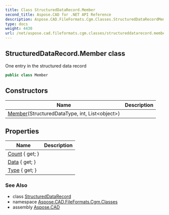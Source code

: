 ```yaml
---
title: Class StructuredDataRecord.Member
second_title: Aspose.CAD for .NET API Reference
description: Aspose.CAD.FileFormats.Cgm.Classes.StructuredDataRecordMember class. One entry in the structured data record
type: docs
weight: 4430
url: /net/aspose.cad.fileformats.cgm.classes/structureddatarecord.member/
---
```

## StructuredDataRecord.Member class

One entry in the structured data record

```csharp
public class Member
```

## Constructors

| Name | Description |
| --- | --- |
| [Member](member/)(StructuredDataType, int, List&lt;object&gt;) |  |

## Properties

| Name | Description |
| --- | --- |
| [Count](../../aspose.cad.fileformats.cgm.classes/member/count/) { get; } |  |
| [Data](../../aspose.cad.fileformats.cgm.classes/member/data/) { get; } |  |
| [Type](../../aspose.cad.fileformats.cgm.classes/member/type/) { get; } |  |

### See Also

* class [StructuredDataRecord](../structureddatarecord/)
* namespace [Aspose.CAD.FileFormats.Cgm.Classes](../../aspose.cad.fileformats.cgm.classes/)
* assembly [Aspose.CAD](../../)


